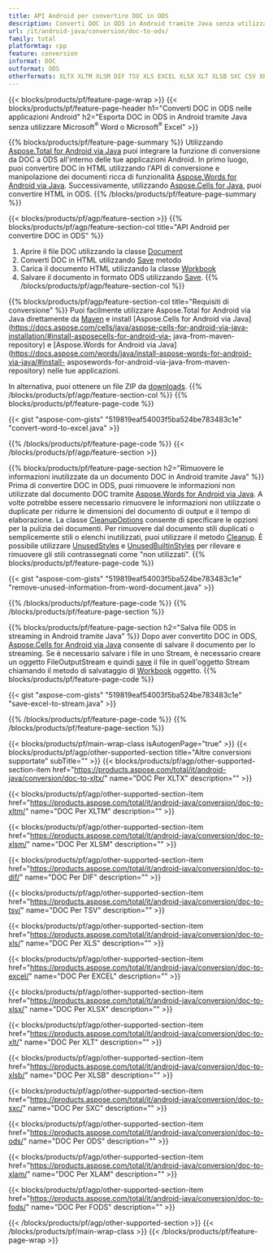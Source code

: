 ```yaml
---
title: API Android per convertire DOC in ODS
description: Converti DOC in ODS in Android tramite Java senza utilizzare Microsoft Word o Microsoft Excel
url: /it/android-java/conversion/doc-to-ods/
family: total
platformtag: cpp
feature: conversion
informat: DOC
outformat: ODS
otherformats: XLTX XLTM XLSM DIF TSV XLS EXCEL XLSX XLT XLSB SXC CSV XLAM FODS
---
```

{{< blocks/products/pf/feature-page-wrap >}}
{{< blocks/products/pf/feature-page-header h1="Converti DOC in ODS nelle applicazioni Android" h2="Esporta DOC in ODS in Android tramite Java senza utilizzare Microsoft<sup>&reg;</sup> Word o Microsoft<sup>&reg;</sup> Excel" >}}

{{% blocks/products/pf/feature-page-summary %}}
Utilizzando [Aspose.Total for Android via Java](https://products.aspose.com/total/android-java/) puoi integrare la funzione di conversione da DOC a ODS all'interno delle tue applicazioni Android. In primo luogo, puoi convertire DOC in HTML utilizzando l'API di conversione e manipolazione dei documenti ricca di funzionalità [Aspose.Words for Android via Java](https://products.aspose.com/words/android-java/). Successivamente, utilizzando [Aspose.Cells for Java](https://products.aspose.com/cells/android-java/), puoi convertire HTML in ODS. 
{{% /blocks/products/pf/feature-page-summary  %}}

{{< blocks/products/pf/agp/feature-section >}}
{{% blocks/products/pf/agp/feature-section-col title="API Android per convertire DOC in ODS" %}}
1. Aprire il file DOC utilizzando la classe [Document](https://reference.aspose.com/words/java/com.aspose.words/Document)
2. Converti DOC in HTML utilizzando [Save](https://reference.aspose.com/words/java/com.aspose.words/Document#save(java.lang.String,com.aspose.words.SaveOptions) ) metodo
3. Carica il documento HTML utilizzando la classe [Workbook](https://reference.aspose.com/cells/java/com.aspose.cells/Workbook)
4. Salvare il documento in formato ODS utilizzando [Save](https://reference.aspose.com/cells/java/com.aspose.cells/workbook#save(java.lang.String,%20com.aspose.cells.SaveOptions)).
{{% /blocks/products/pf/agp/feature-section-col %}}

{{% blocks/products/pf/agp/feature-section-col title="Requisiti di conversione" %}}
Puoi facilmente utilizzare Aspose.Total for Android via Java direttamente da [Maven](https://repository.aspose.com/webapp/#/artifacts/browse/tree/General/repo/com/aspose/aspose-total) e install [Aspose.Cells for Android via Java](https://docs.aspose.com/cells/java/aspose-cells-for-android-via-java-installation/#install-asposecells-for-android-via- java-from-maven-repository) e [Aspose.Words for Android via Java](https://docs.aspose.com/words/java/install-aspose-words-for-android-via-java/#install- asposewords-for-android-via-java-from-maven-repository) nelle tue applicazioni.

In alternativa, puoi ottenere un file ZIP da [downloads](https://downloads.aspose.com/total/androidjava).
{{% /blocks/products/pf/agp/feature-section-col %}}
{{% blocks/products/pf/feature-page-code %}}

{{< gist "aspose-com-gists" "519819eaf54003f5ba524be783483c1e" "convert-word-to-excel.java" >}}


{{% /blocks/products/pf/feature-page-code %}}
{{< /blocks/products/pf/agp/feature-section >}}

{{% blocks/products/pf/feature-page-section  h2="Rimuovere le informazioni inutilizzate da un documento DOC in Android tramite Java" %}}
Prima di convertire DOC in ODS, puoi rimuovere le informazioni non utilizzate dal documento DOC tramite [Aspose.Words for Android via Java](https://products.aspose.com/words/android-java/). A volte potrebbe essere necessario rimuovere le informazioni non utilizzate o duplicate per ridurre le dimensioni del documento di output e il tempo di elaborazione. La classe [CleanupOptions](https://reference.aspose.com/words/java/com.aspose.words/CleanupOptions) consente di specificare le opzioni per la pulizia dei documenti. Per rimuovere dal documento stili duplicati o semplicemente stili o elenchi inutilizzati, puoi utilizzare il metodo [Cleanup](https://reference.aspose.com/words/java/com.aspose.words/Document#cleanup()). È possibile utilizzare [UnusedStyles](https://reference.aspose.com/words/java/com.aspose.words/cleanupoptions#UnusedStyles) e [UnusedBuiltinStyles](https://reference.aspose.com/words/java/com.aspose.words/cleanupoptions#UnusedBuiltinStyles) per rilevare e rimuovere gli stili contrassegnati come "non utilizzati".
{{% blocks/products/pf/feature-page-code %}}

{{< gist "aspose-com-gists" "519819eaf54003f5ba524be783483c1e" "remove-unused-information-from-word-document.java" >}}
{{% /blocks/products/pf/feature-page-code  %}}
{{% /blocks/products/pf/feature-page-section %}}

{{% blocks/products/pf/feature-page-section  h2="Salva file ODS in streaming in Android tramite Java" %}}
Dopo aver convertito DOC in ODS, [Aspose.Cells for Android via Java](https://products.aspose.com/cells/android-java/) consente di salvare il documento per lo streaming. Se è necessario salvare i file in uno Stream, è necessario creare un oggetto FileOutputStream e quindi [save](https://reference.aspose.com/cells/java/com.aspose.cells/workbook#save(java.io.OutputStream,%20com.aspose.cells.SaveOptions)) il file in quell'oggetto Stream chiamando il metodo di salvataggio di [Workbook](https://reference.aspose.com/cells/java/com.aspose.cells/Workbook) oggetto.
{{% blocks/products/pf/feature-page-code %}}

{{< gist "aspose-com-gists" "519819eaf54003f5ba524be783483c1e" "save-excel-to-stream.java" >}}
{{% /blocks/products/pf/feature-page-code  %}}
{{% /blocks/products/pf/feature-page-section %}}

{{< blocks/products/pf/main-wrap-class isAutogenPage="true" >}}
{{< blocks/products/pf/agp/other-supported-section title="Altre conversioni supportate" subTitle="" >}}
{{< blocks/products/pf/agp/other-supported-section-item href="https://products.aspose.com/total/it/android-java/conversion/doc-to-xltx/" name="DOC Per XLTX" description="" >}}

{{< blocks/products/pf/agp/other-supported-section-item href="https://products.aspose.com/total/it/android-java/conversion/doc-to-xltm/" name="DOC Per XLTM" description="" >}}

{{< blocks/products/pf/agp/other-supported-section-item href="https://products.aspose.com/total/it/android-java/conversion/doc-to-xlsm/" name="DOC Per XLSM" description="" >}}

{{< blocks/products/pf/agp/other-supported-section-item href="https://products.aspose.com/total/it/android-java/conversion/doc-to-dif/" name="DOC Per DIF" description="" >}}

{{< blocks/products/pf/agp/other-supported-section-item href="https://products.aspose.com/total/it/android-java/conversion/doc-to-tsv/" name="DOC Per TSV" description="" >}}

{{< blocks/products/pf/agp/other-supported-section-item href="https://products.aspose.com/total/it/android-java/conversion/doc-to-xls/" name="DOC Per XLS" description="" >}}

{{< blocks/products/pf/agp/other-supported-section-item href="https://products.aspose.com/total/it/android-java/conversion/doc-to-excel/" name="DOC Per EXCEL" description="" >}}

{{< blocks/products/pf/agp/other-supported-section-item href="https://products.aspose.com/total/it/android-java/conversion/doc-to-xlsx/" name="DOC Per XLSX" description="" >}}

{{< blocks/products/pf/agp/other-supported-section-item href="https://products.aspose.com/total/it/android-java/conversion/doc-to-xlt/" name="DOC Per XLT" description="" >}}

{{< blocks/products/pf/agp/other-supported-section-item href="https://products.aspose.com/total/it/android-java/conversion/doc-to-xlsb/" name="DOC Per XLSB" description="" >}}

{{< blocks/products/pf/agp/other-supported-section-item href="https://products.aspose.com/total/it/android-java/conversion/doc-to-sxc/" name="DOC Per SXC" description="" >}}

{{< blocks/products/pf/agp/other-supported-section-item href="https://products.aspose.com/total/it/android-java/conversion/doc-to-ods/" name="DOC Per ODS" description="" >}}

{{< blocks/products/pf/agp/other-supported-section-item href="https://products.aspose.com/total/it/android-java/conversion/doc-to-xlam/" name="DOC Per XLAM" description="" >}}

{{< blocks/products/pf/agp/other-supported-section-item href="https://products.aspose.com/total/it/android-java/conversion/doc-to-fods/" name="DOC Per FODS" description="" >}}


{{< /blocks/products/pf/agp/other-supported-section >}}
{{< /blocks/products/pf/main-wrap-class >}}
{{< /blocks/products/pf/feature-page-wrap >}}